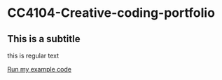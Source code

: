 # CC4104-Creative-coding-portfolio

## This is a subtitle
this is regular text

[Run my example code](/CreativeCode/pushablepullable_blobs_with_optional_collision_detection_2025_05_07_10_37_13/index.html)
